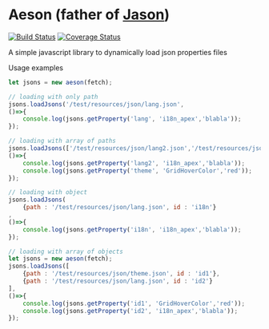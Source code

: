 # Aeson (father of [Jason](https://en.wikipedia.org/wiki/Jason))

[![Build Status](https://travis-ci.org/mycomosi/aeson.svg?branch=master)](https://travis-ci.org/mycomosi/aeson)
[![Coverage Status](https://coveralls.io/repos/github/mycomosi/aeson/badge.svg?branch=master)](https://coveralls.io/github/mycomosi/aeson?branch=master)

A simple javascript library to dynamically load json properties files


Usage examples

```javascript
let jsons = new aeson(fetch);

// loading with only path
jsons.loadJsons('/test/resources/json/lang.json',
()=>{
    console.log(jsons.getProperty('lang', 'i18n_apex','blabla'));
});

// loading with array of paths
jsons.loadJsons(['/test/resources/json/lang2.json','/test/resources/json/theme.json'],
()=>{
    console.log(jsons.getProperty('lang2', 'i18n_apex','blabla'));
    console.log(jsons.getProperty('theme', 'GridHoverColor','red'));
});

// loading with object
jsons.loadJsons(
    {path : '/test/resources/json/lang.json', id : 'i18n'}
,
()=>{
    console.log(jsons.getProperty('i18n', 'i18n_apex','blabla'));
});

// loading with array of objects
let jsons = new aeson(fetch);
jsons.loadJsons([
    {path : '/test/resources/json/theme.json', id : 'id1'},
    {path : '/test/resources/json/lang.json', id : 'id2'}
],
()=>{
    console.log(jsons.getProperty('id1', 'GridHoverColor','red'));
    console.log(jsons.getProperty('id2', 'i18n_apex','blabla'));
});
```
